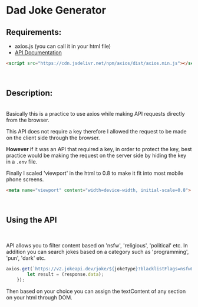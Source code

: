 # Dad Joke Generator

## Requirements:

- axios.js (you can call it in your html file)
- <a href="https://sv443.net/jokeapi/v2/">API Documentation</a>

```html
<script src="https://cdn.jsdelivr.net/npm/axios/dist/axios.min.js"></script>
```
<br>

## Description:

<br>
Basically this is a practice to use axios while making API requests directly from the browser. 

This API does not require a key therefore I allowed the request to be made on the client side through the browser.

<strong>However</strong> if it was an API that required a key, in order to protect the key, best practice would be making the request on the server side by hiding the key in a ```.env``` file. 

Finally I scaled 'viewport' in the html to 0.8 to make it fit into most mobile phone screens.
```html
<meta name="viewport" content="width=device-width, initial-scale=0.8">
```
<br>

## Using the API

<br>

API allows you to filter content based on 'nsfw', 'religious', 'political' etc. In addition you can search jokes based on a category such as 'programming', 'pun', 'dark' etc.

```javascript
axios.get(`https://v2.jokeapi.dev/joke/${jokeType}?blacklistFlags=nsfw&format=txt`).then((response)=> {
        let result = (response.data);
    });
```

Then based on your choice you can assign the textContent of any section on your html through DOM.